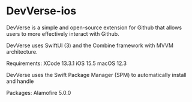# DevVerse-ios
DevVerse is a simple and open-source extension for Github that allows users to more effectively interact with Github.

DevVerse uses SwiftUI (3) and the Combine framework with MVVM architecture. 

Requirements:
XCode 13.3.1
iOS 15.5
macOS 12.3

DevVerse uses the Swift Package Manager (SPM) to automatically install and handle

Packages:
Alamofire 5.0.0

